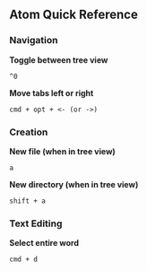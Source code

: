 ## Atom Quick Reference

### Navigation
**Toggle between tree view**
```
^0
```

**Move tabs left or right**
```
cmd + opt + <- (or ->)
```


### Creation
**New file (when in tree view)**
```
a
```

**New directory (when in tree view)**
```
shift + a
```


### Text Editing
**Select entire word**
```
cmd + d
```
